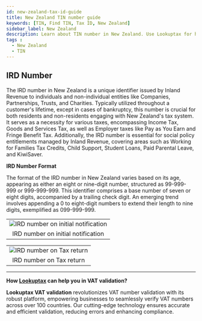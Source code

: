 ```yaml
---
id: new-zealand-tax-id-guide
title: New Zealand TIN number guide
keywords: [TIN, Find TIN, Tax ID, New Zealand]
sidebar_label: New Zealand
description: Learn about TIN number in New Zealand. Use Lookuptax for hassle-free tax id validation in New Zealand and other 100+ countries
tags : 
  - New Zealand
  - TIN
---
```


## IRD Number
The IRD number in New Zealand is a unique identifier issued by Inland Revenue to individuals and non-individual entities like Companies, Partnerships, Trusts, and Charities. Typically utilized throughout a customer's lifetime, except in cases of bankruptcy, this number is crucial for both residents and non-residents engaging with New Zealand's tax system. It serves as a necessity for various taxes, encompassing Income Tax, Goods and Services Tax, as well as Employer taxes like Pay as You Earn and Fringe Benefit Tax. Additionally, the IRD number is essential for social policy entitlements managed by Inland Revenue, covering areas such as Working for Families Tax Credits, Child Support, Student Loans, Paid Parental Leave, and KiwiSaver.


**IRD Number Format**

The format of the IRD number in New Zealand varies based on its age, appearing as either an eight or nine-digit number, structured as 99-999-999 or 999-999-999. This identifier comprises a base number of seven or eight digits, accompanied by a trailing check digit. An emerging trend involves appending a 0 to eight-digit numbers to extend their length to nine digits, exemplified as 099-999-999.


<table align="center" border="0px" border-color="#dedede"><tr><td>
  <img src="/docs/img/taxid/ird-nz.PNG" alt="IRD number on initial notification" title="IRD number on initial notification"/>
  </td></tr>
  <tr><td align="center">IRD number on initial notification </td></tr>
</table>

<table align="center" border="0px" border-color="#dedede"><tr><td>
  <img src="/docs/img/taxid/tax-return-nz.PNG" alt="IRD number on Tax return" title="IRD number on Tax return"/>
  </td></tr>
  <tr><td align="center">IRD number on Tax return </td></tr>
</table>


----
**How [Lookuptax](https://lookuptax.com/) can help you in VAT validation?**

**Lookuptax VAT validation** revolutionizes VAT number validation with its robust platform, empowering businesses to seamlessly verify VAT numbers across over 100 countries. Our cutting-edge technology ensures accurate and efficient validation, reducing errors and enhancing compliance.
